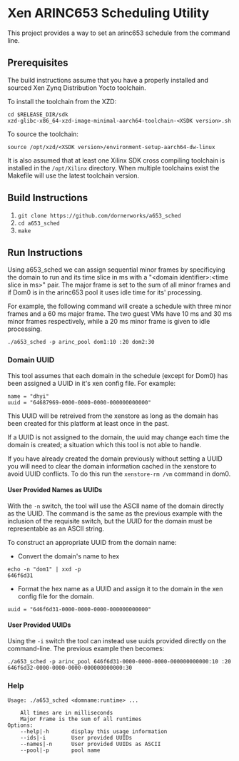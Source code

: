 # Xen ARINC653 Scheduling Utility

This project provides a way to set an arinc653 schedule from the command line.

## Prerequisites

The build instructions assume that you have a properly installed and sourced
Xen Zynq Distribution Yocto toolchain.

To install the toolchain from the XZD:

    cd $RELEASE_DIR/sdk
    xzd-glibc-x86_64-xzd-image-minimal-aarch64-toolchain-<XSDK version>.sh

To source the toolchain:

    source /opt/xzd/<XSDK version>/environment-setup-aarch64-dw-linux

It is also assumed that at least one Xilinx SDK cross compiling toolchain is
installed in the `/opt/Xilinx` directory.  When multiple toolchains exist
the Makefile will use the latest toolchain version.

## Build Instructions

1.  `git clone https://github.com/dornerworks/a653_sched`
2.  `cd a653_sched`
3.	`make`

## Run Instructions

Using a653\_sched we can assign sequential minor frames by specificying the
domain to run and its time slice in ms with a
"\<domain identifier\>:\<time slice in ms\>" pair.  The major frame is set to
the sum of all minor frames and if Dom0 is in the arinc653 pool it uses
idle time for its' processing.

For example, the following command will create a schedule with three minor
frames and a 60 ms major frame.  The two guest VMs have 10 ms and 30 ms
minor frames respectively, while a 20 ms minor frame is given to idle
processing.

`./a653_sched -p arinc_pool dom1:10 :20 dom2:30`

### Domain UUID

This tool assumes that each domain in the schedule (except for Dom0) has
been assigned a UUID in it's xen config file.  For example:

```
name = "dhyi"
uuid = "64687969-0000-0000-0000-000000000000"
```

This UUID will be retreived from the xenstore as long as the domain has
been created for this platform at least once in the past.

If a UUID is not assigned to the domain, the uuid may change each time the
domain is created; a situation which this tool is not able to handle.

If you have already created the domain previously without setting a UUID
you will need to clear the domain information cached in the xenstore
to avoid UUID conflicts.  To do this run the `xenstore-rm /vm`
command in dom0.

#### User Provided Names as UUIDs

With the `-n` switch, the tool will use the ASCII name of the domain
directly as the UUID.  The command is the same as the previous example
with the inclusion of the requisite switch, but the UUID for the domain
must be representable as an ASCII string.

To construct an appropriate UUID from the domain name:

- Convert the domain's name to hex
```
echo -n "dom1" | xxd -p
646f6d31
```
- Format the hex name as a UUID and assign it to the domain in the xen config
  file for the domain.
```
uuid = "646f6d31-0000-0000-0000-000000000000"
```

#### User Provided UUIDs

Using the `-i` switch the tool can instead use uuids provided directly
on the command-line.  The previous example then becomes:

`./a653_sched -p arinc_pool 646f6d31-0000-0000-0000-000000000000:10 :20
    646f6d32-0000-0000-0000-000000000000:30`

### Help
```
Usage: ./a653_sched <domname:runtime> ...

	All times are in milliseconds
	Major Frame is the sum of all runtimes
Options:
	--help|-h		display this usage information
	--ids|-i		User provided UUIDs
	--names|-n		User provided UUIDs as ASCII
	--pool|-p		pool name
```
